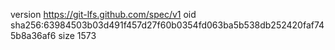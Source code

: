 version https://git-lfs.github.com/spec/v1
oid sha256:63984503b03d491f457d27f60b0354fd063ba5b538db252420faf745b8a36af6
size 1573
